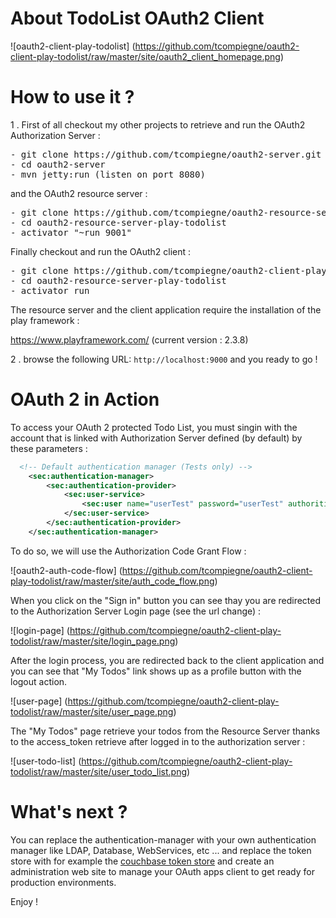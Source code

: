 About TodoList OAuth2 Client
=================================

![oauth2-client-play-todolist] (https://github.com/tcompiegne/oauth2-client-play-todolist/raw/master/site/oauth2_client_homepage.png)

How to use it ?
==============================

1 . First of all checkout my other projects to retrieve and run the OAuth2 Authorization Server : 

<pre>
- git clone https://github.com/tcompiegne/oauth2-server.git
- cd oauth2-server
- mvn jetty:run (listen on port 8080)
</pre>

and the OAuth2 resource server :

<pre>
- git clone https://github.com/tcompiegne/oauth2-resource-server-play-todolist.git
- cd oauth2-resource-server-play-todolist
- activator "~run 9001"
</pre>

Finally checkout and run the OAuth2 client :

<pre>
- git clone https://github.com/tcompiegne/oauth2-client-play-todolist.git
- cd oauth2-resource-server-play-todolist
- activator run
</pre>

The resource server and the client application require the installation of the play framework :

https://www.playframework.com/ (current version : 2.3.8)

2 . browse the following URL: `http://localhost:9000` and you ready to go !

OAuth 2 in Action
==============================

To access your OAuth 2 protected Todo List, you must singin with the account that is linked with Authorization Server defined (by default) by these parameters :

```xml
  <!-- Default authentication manager (Tests only) -->
	<sec:authentication-manager>
		<sec:authentication-provider>
			<sec:user-service>
				<sec:user name="userTest" password="userTest" authorities="ROLE_USER" />
			</sec:user-service>
		</sec:authentication-provider>
    </sec:authentication-manager>
```
To do so, we will use the Authorization Code Grant Flow :

![oauth2-auth-code-flow] (https://github.com/tcompiegne/oauth2-client-play-todolist/raw/master/site/auth_code_flow.png)

When you click on the "Sign in" button you can see thay you are redirected to the Authorization Server Login page (see the url change) :

![login-page] (https://github.com/tcompiegne/oauth2-client-play-todolist/raw/master/site/login_page.png)

After the login process, you are redirected back to the client application and you can see that "My Todos" link shows up as a profile button with the logout action.

![user-page] (https://github.com/tcompiegne/oauth2-client-play-todolist/raw/master/site/user_page.png)

The "My Todos" page retrieve your todos from the Resource Server thanks to the access_token retrieve after logged in to the authorization server :

![user-todo-list] (https://github.com/tcompiegne/oauth2-client-play-todolist/raw/master/site/user_todo_list.png)

What's next ?
==============================

You can replace the authentication-manager with your own authentication manager like LDAP, Database, WebServices, etc ...
and replace the token store with for example the [couchbase token store](https://github.com/tcompiegne/oauth2-couchbase-token-store "Couchbase Token Store") and create an administration web site to manage your OAuth apps client to get ready for production environments.

Enjoy !
